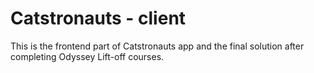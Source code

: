 # Catstronauts - client

This is the frontend part of Catstronauts app and the final solution after completing Odyssey Lift-off courses.
